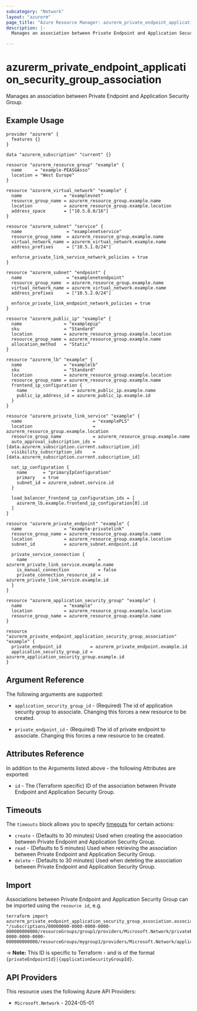 ```yaml
---
subcategory: "Network"
layout: "azurerm"
page_title: "Azure Resource Manager: azurerm_private_endpoint_application_security_group_association"
description: |-
  Manages an association between Private Endpoint and Application Security Group.

---
```


# azurerm_private_endpoint_application_security_group_association

Manages an association between Private Endpoint and Application Security Group.

## Example Usage

```hcl
provider "azurerm" {
  features {}
}

data "azurerm_subscription" "current" {}

resource "azurerm_resource_group" "example" {
  name     = "example-PEASGAsso"
  location = "West Europe"
}

resource "azurerm_virtual_network" "example" {
  name                = "examplevnet"
  resource_group_name = azurerm_resource_group.example.name
  location            = azurerm_resource_group.example.location
  address_space       = ["10.5.0.0/16"]
}

resource "azurerm_subnet" "service" {
  name                 = "examplenetservice"
  resource_group_name  = azurerm_resource_group.example.name
  virtual_network_name = azurerm_virtual_network.example.name
  address_prefixes     = ["10.5.1.0/24"]

  enforce_private_link_service_network_policies = true
}

resource "azurerm_subnet" "endpoint" {
  name                 = "examplenetendpoint"
  resource_group_name  = azurerm_resource_group.example.name
  virtual_network_name = azurerm_virtual_network.example.name
  address_prefixes     = ["10.5.2.0/24"]

  enforce_private_link_endpoint_network_policies = true
}

resource "azurerm_public_ip" "example" {
  name                = "examplepip"
  sku                 = "Standard"
  location            = azurerm_resource_group.example.location
  resource_group_name = azurerm_resource_group.example.name
  allocation_method   = "Static"
}

resource "azurerm_lb" "example" {
  name                = "examplelb"
  sku                 = "Standard"
  location            = azurerm_resource_group.example.location
  resource_group_name = azurerm_resource_group.example.name
  frontend_ip_configuration {
    name                 = azurerm_public_ip.example.name
    public_ip_address_id = azurerm_public_ip.example.id
  }
}

resource "azurerm_private_link_service" "example" {
  name                           = "examplePLS"
  location                       = azurerm_resource_group.example.location
  resource_group_name            = azurerm_resource_group.example.name
  auto_approval_subscription_ids = [data.azurerm_subscription.current.subscription_id]
  visibility_subscription_ids    = [data.azurerm_subscription.current.subscription_id]

  nat_ip_configuration {
    name      = "primaryIpConfiguration"
    primary   = true
    subnet_id = azurerm_subnet.service.id
  }

  load_balancer_frontend_ip_configuration_ids = [
    azurerm_lb.example.frontend_ip_configuration[0].id
  ]
}

resource "azurerm_private_endpoint" "example" {
  name                = "example-privatelink"
  resource_group_name = azurerm_resource_group.example.name
  location            = azurerm_resource_group.example.location
  subnet_id           = azurerm_subnet.endpoint.id

  private_service_connection {
    name                           = azurerm_private_link_service.example.name
    is_manual_connection           = false
    private_connection_resource_id = azurerm_private_link_service.example.id
  }
}

resource "azurerm_application_security_group" "example" {
  name                = "example"
  location            = azurerm_resource_group.example.location
  resource_group_name = azurerm_resource_group.example.name
}

resource "azurerm_private_endpoint_application_security_group_association" "example" {
  private_endpoint_id           = azurerm_private_endpoint.example.id
  application_security_group_id = azurerm_application_security_group.example.id
}
```

## Argument Reference

The following arguments are supported:

* `application_security_group_id` - (Required) The id of application security group to associate. Changing this forces a new resource to be created.

* `private_endpoint_id` - (Required) The id of private endpoint to associate. Changing this forces a new resource to be created.

## Attributes Reference

In addition to the Arguments listed above - the following Attributes are exported:

* `id` - The (Terraform specific) ID of the association between Private Endpoint and Application Security Group.

## Timeouts

The `timeouts` block allows you to specify [timeouts](https://developer.hashicorp.com/terraform/language/resources/configure#define-operation-timeouts) for certain actions:

* `create` - (Defaults to 30 minutes) Used when creating the association between Private Endpoint and Application Security Group.
* `read` - (Defaults to 5 minutes) Used when retrieving the association between Private Endpoint and Application Security Group.
* `delete` - (Defaults to 30 minutes) Used when deleting the association between Private Endpoint and Application Security Group.

## Import

Associations between Private Endpoint and Application Security Group can be imported using the `resource id`, e.g.

```shell
terraform import azurerm_private_endpoint_application_security_group_association.association1 "/subscriptions/00000000-0000-0000-0000-000000000000/resourceGroups/group1/providers/Microsoft.Network/privateEndpoints/endpoints1|/subscriptions/00000000-0000-0000-0000-000000000000/resourceGroups/mygroup1/providers/Microsoft.Network/applicationSecurityGroups/securityGroup1",
```

-> **Note:** This ID is specific to Terraform - and is of the format `{privateEndpointId}|{applicationSecurityGroupId}`.

## API Providers
<!-- This section is generated, changes will be overwritten -->
This resource uses the following Azure API Providers:

* `Microsoft.Network` - 2024-05-01

